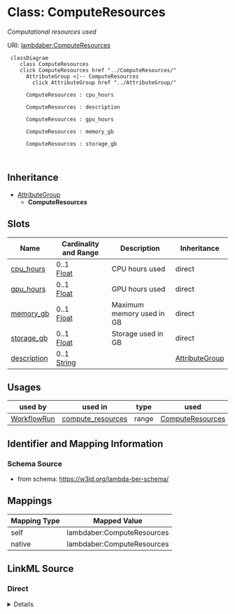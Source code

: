 

# Class: ComputeResources 


_Computational resources used_





URI: [lambdaber:ComputeResources](https://w3id.org/lambda-ber-schema/ComputeResources)





```mermaid
 classDiagram
    class ComputeResources
    click ComputeResources href "../ComputeResources/"
      AttributeGroup <|-- ComputeResources
        click AttributeGroup href "../AttributeGroup/"
      
      ComputeResources : cpu_hours
        
      ComputeResources : description
        
      ComputeResources : gpu_hours
        
      ComputeResources : memory_gb
        
      ComputeResources : storage_gb
        
      
```





## Inheritance
* [AttributeGroup](AttributeGroup.md)
    * **ComputeResources**



## Slots

| Name | Cardinality and Range | Description | Inheritance |
| ---  | --- | --- | --- |
| [cpu_hours](cpu_hours.md) | 0..1 <br/> [Float](Float.md) | CPU hours used | direct |
| [gpu_hours](gpu_hours.md) | 0..1 <br/> [Float](Float.md) | GPU hours used | direct |
| [memory_gb](memory_gb.md) | 0..1 <br/> [Float](Float.md) | Maximum memory used in GB | direct |
| [storage_gb](storage_gb.md) | 0..1 <br/> [Float](Float.md) | Storage used in GB | direct |
| [description](description.md) | 0..1 <br/> [String](String.md) |  | [AttributeGroup](AttributeGroup.md) |





## Usages

| used by | used in | type | used |
| ---  | --- | --- | --- |
| [WorkflowRun](WorkflowRun.md) | [compute_resources](compute_resources.md) | range | [ComputeResources](ComputeResources.md) |







## Identifier and Mapping Information






### Schema Source


* from schema: https://w3id.org/lambda-ber-schema/




## Mappings

| Mapping Type | Mapped Value |
| ---  | ---  |
| self | lambdaber:ComputeResources |
| native | lambdaber:ComputeResources |






## LinkML Source

<!-- TODO: investigate https://stackoverflow.com/questions/37606292/how-to-create-tabbed-code-blocks-in-mkdocs-or-sphinx -->

### Direct

<details>
```yaml
name: ComputeResources
description: Computational resources used
from_schema: https://w3id.org/lambda-ber-schema/
is_a: AttributeGroup
attributes:
  cpu_hours:
    name: cpu_hours
    description: CPU hours used
    from_schema: https://w3id.org/lambda-ber-schema/
    rank: 1000
    domain_of:
    - ComputeResources
    range: float
  gpu_hours:
    name: gpu_hours
    description: GPU hours used
    from_schema: https://w3id.org/lambda-ber-schema/
    rank: 1000
    domain_of:
    - ComputeResources
    range: float
  memory_gb:
    name: memory_gb
    description: Maximum memory used in GB
    from_schema: https://w3id.org/lambda-ber-schema/
    rank: 1000
    domain_of:
    - ComputeResources
    range: float
  storage_gb:
    name: storage_gb
    description: Storage used in GB
    from_schema: https://w3id.org/lambda-ber-schema/
    rank: 1000
    domain_of:
    - ComputeResources
    range: float

```
</details>

### Induced

<details>
```yaml
name: ComputeResources
description: Computational resources used
from_schema: https://w3id.org/lambda-ber-schema/
is_a: AttributeGroup
attributes:
  cpu_hours:
    name: cpu_hours
    description: CPU hours used
    from_schema: https://w3id.org/lambda-ber-schema/
    rank: 1000
    alias: cpu_hours
    owner: ComputeResources
    domain_of:
    - ComputeResources
    range: float
  gpu_hours:
    name: gpu_hours
    description: GPU hours used
    from_schema: https://w3id.org/lambda-ber-schema/
    rank: 1000
    alias: gpu_hours
    owner: ComputeResources
    domain_of:
    - ComputeResources
    range: float
  memory_gb:
    name: memory_gb
    description: Maximum memory used in GB
    from_schema: https://w3id.org/lambda-ber-schema/
    rank: 1000
    alias: memory_gb
    owner: ComputeResources
    domain_of:
    - ComputeResources
    range: float
  storage_gb:
    name: storage_gb
    description: Storage used in GB
    from_schema: https://w3id.org/lambda-ber-schema/
    rank: 1000
    alias: storage_gb
    owner: ComputeResources
    domain_of:
    - ComputeResources
    range: float
  description:
    name: description
    from_schema: https://w3id.org/lambda-ber-schema/
    alias: description
    owner: ComputeResources
    domain_of:
    - NamedThing
    - AttributeGroup
    range: string

```
</details>